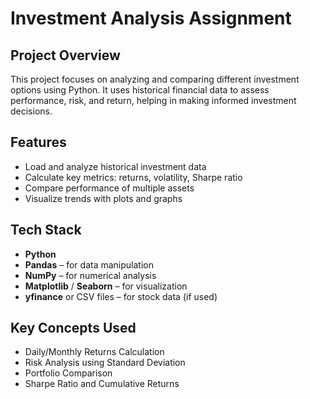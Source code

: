 #  Investment Analysis Assignment

##  Project Overview
This project focuses on analyzing and comparing different investment options using Python. It uses historical financial data to assess performance, risk, and return, helping in making informed investment decisions.

## Features
- Load and analyze historical investment data
- Calculate key metrics: returns, volatility, Sharpe ratio
- Compare performance of multiple assets
- Visualize trends with plots and graphs

##  Tech Stack
- **Python**
- **Pandas** – for data manipulation
- **NumPy** – for numerical analysis
- **Matplotlib** / **Seaborn** – for visualization
- **yfinance** or CSV files – for stock data (if used)

##  Key Concepts Used
- Daily/Monthly Returns Calculation
- Risk Analysis using Standard Deviation
- Portfolio Comparison
- Sharpe Ratio and Cumulative Returns

